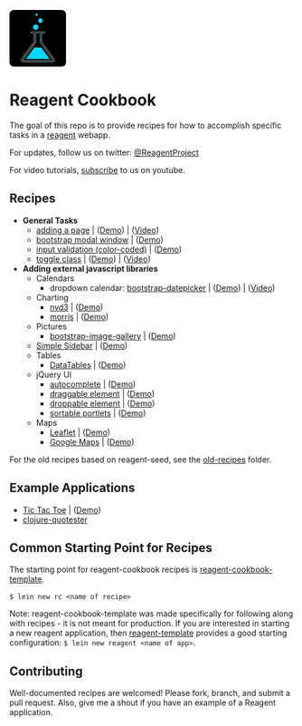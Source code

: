 ![Reagent-Project](logo-rounded.jpg)

# Reagent Cookbook

The goal of this repo is to provide recipes for how to accomplish specific tasks in a [reagent](https://github.com/reagent-project/reagent) webapp.

For updates, follow us on twitter: [@ReagentProject](https://twitter.com/ReagentProject)

For video tutorials, [subscribe](https://www.youtube.com/channel/UC1UP5LiNNNf0a45dA9eDA0Q) to us on youtube.

## Recipes

* __General Tasks__
    * [adding a page](https://github.com/reagent-project/reagent-cookbook/tree/master/recipes/adding-a-page) | ([Demo](http://rc-adding-a-page2.s3-website-us-west-1.amazonaws.com/)) | ([Video](https://www.youtube.com/watch?v=D7uwDUUngy0))
	* [bootstrap modal window](https://github.com/reagent-project/reagent-cookbook/tree/master/recipes/bootstrap-modal) | ([Demo](http://rc-bootstrap-modal.s3-website-us-west-1.amazonaws.com/))
    * [input validation (color-coded)](https://github.com/reagent-project/reagent-cookbook/tree/master/recipes/input-validation) | ([Demo](http://rc-input-validation.s3-website-us-west-1.amazonaws.com/))
	* [toggle class](https://github.com/reagent-project/reagent-cookbook/tree/master/recipes/toggle-class) | ([Demo](http://rc-toggle-class2.s3-website-us-west-1.amazonaws.com/)) | ([Video](https://www.youtube.com/watch?v=WcMrLhW20zg))
* __Adding external javascript libraries__
    * Calendars
        * dropdown calendar: [bootstrap-datepicker](https://github.com/reagent-project/reagent-cookbook/tree/master/recipes/bootstrap-datepicker) | ([Demo](http://rc-bootstrap-datepicker2.s3-website-us-west-1.amazonaws.com/)) | ([Video](https://www.youtube.com/watch?v=kSzb8YHZV9Q))
	* Charting
        * [nvd3](https://github.com/reagent-project/reagent-cookbook/tree/master/recipes/nvd3) | ([Demo](http://rc-nvd3.s3-website-us-west-1.amazonaws.com/))
        * [morris](https://github.com/reagent-project/reagent-cookbook/tree/master/recipes/morris) | ([Demo](http://rc-morris2.s3-website-us-west-1.amazonaws.com/))
    * Pictures
	    * [bootstrap-image-gallery](https://github.com/reagent-project/reagent-cookbook/tree/master/recipes/bootstrap-image-gallery) | ([Demo](http://rc-bootstrap-image-gallery.s3-website-us-west-1.amazonaws.com/))
    * [Simple Sidebar](https://github.com/reagent-project/reagent-cookbook/tree/master/recipes/simple-sidebar) | ([Demo](http://rc-simple-sidebar.s3-website-us-west-1.amazonaws.com/))
    * Tables
        * [DataTables](https://github.com/reagent-project/reagent-cookbook/tree/master/recipes/data-tables) | ([Demo](http://rc-data-tables2.s3-website-us-west-1.amazonaws.com/))
    * jQuery UI
        * [autocomplete](https://github.com/reagent-project/reagent-cookbook/tree/master/recipes/autocomplete) | ([Demo](http://rc-autocomplete2.s3-website-us-west-1.amazonaws.com/))
        * [draggable element](https://github.com/reagent-project/reagent-cookbook/tree/master/recipes/draggable) | ([Demo](http://rc-draggable2.s3-website-us-west-1.amazonaws.com/))
        * [droppable element](https://github.com/reagent-project/reagent-cookbook/tree/master/recipes/droppable) | ([Demo](http://rc-droppable2.s3-website-us-west-1.amazonaws.com/))
        * [sortable portlets](https://github.com/reagent-project/reagent-cookbook/tree/master/recipes/sortable-portlets) | ([Demo](http://rc-sortable-portlets2.s3-website-us-west-1.amazonaws.com/))
    * Maps
        * [Leaflet](https://github.com/reagent-project/reagent-cookbook/tree/master/recipes/leaflet) | ([Demo](http://rc-leaflet2.s3-website-us-west-1.amazonaws.com/))
        * [Google Maps](https://github.com/reagent-project/reagent-cookbook/tree/master/recipes/google-maps) | ([Demo](http://rc-google-maps2.s3-website-us-west-1.amazonaws.com/))

For the old recipes based on reagent-seed, see the [old-recipes](https://github.com/reagent-project/reagent-cookbook/tree/master/old-recipes) folder.

## Example Applications

* [Tic Tac Toe](https://github.com/gadfly361/reagent-tic-tac-toe) | ([Demo](http://rc-tic-tac-toe.s3-website-us-west-1.amazonaws.com/))
* [clojure-quotester](https://github.com/philjackson/clojure-quotester) 

## Common Starting Point for Recipes

The starting point for reagent-cookbook recipes is [reagent-cookbook-template](https://github.com/gadfly361/reagent-cookbook-template).

```
$ lein new rc <name of recipe>
```

Note: reagent-cookbook-template was made specifically for following along with recipes - it is not meant for production.  If you are interested in starting a new reagent application, then [reagent-template](https://github.com/reagent-project/reagent-template) provides a good starting configuration: `$ lein new reagent <name of app>`.

## Contributing

Well-documented recipes are welcomed!  Please fork, branch, and submit a pull request.  Also, give me a shout if you have an example of a Reagent application.
